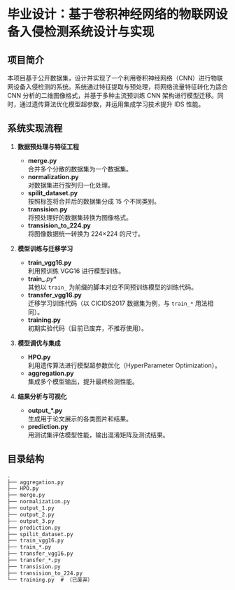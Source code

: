 # 毕业设计：基于卷积神经网络的物联网设备入侵检测系统设计与实现

## 项目简介

本项目基于公开数据集，设计并实现了一个利用卷积神经网络（CNN）进行物联网设备入侵检测的系统。系统通过特征提取与预处理，将网络流量特征转化为适合 CNN 分析的二维图像格式，并基于多种主流预训练 CNN 架构进行模型迁移。同时，通过遗传算法优化模型超参数，并运用集成学习技术提升 IDS 性能。

## 系统实现流程

1. **数据预处理与特征工程**
   - **merge.py**  
     合并多个分散的数据集为一个数据集。
   - **normalization.py**  
     对数据集进行按列归一化处理。
   - **spilit_dataset.py**  
     按照标签将合并后的数据集分成 15 个不同类别。
   - **transision.py**  
     将预处理好的数据集转换为图像格式。
   - **transision_to_224.py**  
     将图像数据统一转换为 224×224 的尺寸。

2. **模型训练与迁移学习**
   - **train_vgg16.py**  
     利用预训练 VGG16 进行模型训练。
   - **train_***.py**  
     其他以 `train_` 为前缀的脚本对应不同预训练模型的训练代码。
   - **transfer_vgg16.py**  
     迁移学习训练代码（以 CICIDS2017 数据集为例，与 `train_*` 用法相同）。
   - **training.py**  
     初期实验代码（目前已废弃，不推荐使用）。

3. **模型调优与集成**
   - **HPO.py**  
     利用遗传算法进行模型超参数优化（HyperParameter Optimization）。
   - **aggregation.py**  
     集成多个模型输出，提升最终检测性能。

4. **结果分析与可视化**
   - **output_*.py**  
     生成用于论文展示的各类图片和结果。
   - **prediction.py**  
     用测试集评估模型性能，输出混淆矩阵及测试结果。

## 目录结构

```txt
.
├── aggregation.py
├── HPO.py
├── merge.py
├── normalization.py
├── output_1.py
├── output_2.py
├── output_3.py
├── prediction.py
├── spilit_dataset.py
├── train_vgg16.py
├── train_*.py
├── transfer_vgg16.py
├── transfer_*.py
├── transision.py
├── transision_to_224.py
└── training.py  # （已废弃）
